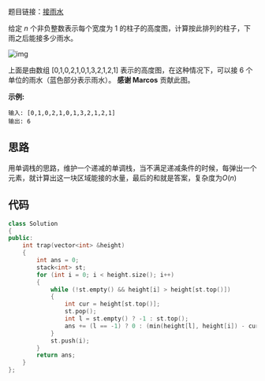 题目链接：[接雨水](https://leetcode-cn.com/problems/trapping-rain-water/)

给定 *n* 个非负整数表示每个宽度为 1 的柱子的高度图，计算按此排列的柱子，下雨之后能接多少雨水。

![img](https://assets.leetcode-cn.com/aliyun-lc-upload/uploads/2018/10/22/rainwatertrap.png)

上面是由数组 [0,1,0,2,1,0,1,3,2,1,2,1] 表示的高度图，在这种情况下，可以接 6 个单位的雨水（蓝色部分表示雨水）。 **感谢 Marcos** 贡献此图。

**示例:**

```
输入: [0,1,0,2,1,0,1,3,2,1,2,1]
输出: 6
```

## 思路

用单调栈的思路，维护一个递减的单调栈，当不满足递减条件的时候，每弹出一个元素，就计算出这一块区域能接的水量，最后的和就是答案，复杂度为$O(n)$

## 代码

```cpp
class Solution
{
public:
    int trap(vector<int> &height)
    {
        int ans = 0;
        stack<int> st;
        for (int i = 0; i < height.size(); i++)
        {
            while (!st.empty() && height[i] > height[st.top()])
            {
                int cur = height[st.top()];
                st.pop();
                int l = st.empty() ? -1 : st.top();
                ans += (l == -1) ? 0 : (min(height[l], height[i]) - cur) * (i - l - 1);
            }
            st.push(i);
        }
        return ans;
    }
};
```



